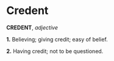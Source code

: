 # Credent

**CREDENT**, _adjective_

**1.** Believing; giving credit; easy of belief.

**2.** Having credit; not to be questioned.